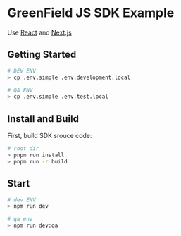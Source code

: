 # GreenField JS SDK Example

Use [React](https://react.dev/) and [Next.js](https://nextjs.org/)

## Getting Started

```bash
# DEV ENV
> cp .env.simple .env.development.local

# QA ENV
> cp .env.simple .env.test.local
```

## Install and Build

First, build SDK srouce code:

```bash
# root dir
> pnpm run install
> pnpm run -r build 
```

## Start

```bash
# dev ENV
> npm run dev
```

```bash
# qa env
> npm run dev:qa
```
